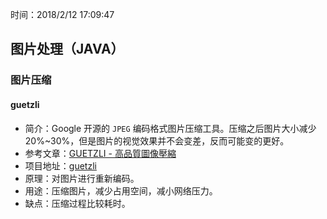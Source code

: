 时间：2018/2/12 17:09:47  

## 图片处理（JAVA）

### 图片压缩

#### guetzli 
 
* 简介：Google 开源的 `JPEG` 编码格式图片压缩工具。压缩之后图片大小减少 20%~30%，但是图片的视觉效果并不会变差，反而可能变的更好。  
* 参考文章：[GUETZLI - 高品質圖像壓縮](https://tachingchen.com/tw/blog/google-guetzli-image-compression-algorithm/)
* 项目地址：[guetzli](https://github.com/google/guetzli/)  
* 原理：对图片进行重新编码。
* 用途：压缩图片，减少占用空间，减小网络压力。  
* 缺点：压缩过程比较耗时。   
